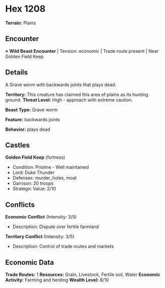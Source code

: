 # Hex 1208

**Terrain:** Plains

## Encounter
※ **Wild Beast Encounter** | Tension: economic | Trade route present | Near Golden Field Keep

## Details
A Grave worm with backwards joints that plays dead.

**Territory:** This creature has claimed this area of plains as its hunting ground.
**Threat Level:** High - approach with extreme caution.

**Beast Type:** Grave worm

**Feature:** backwards joints

**Behavior:** plays dead

## Castles
**Golden Field Keep** (fortress)
- Condition: Pristine - Well maintained
- Lord: Duke Thunder
- Defenses: murder_holes, moat
- Garrison: 20 troops
- Strategic Value: 2/10

## Conflicts
**Economic Conflict** (Intensity: 3/5)
- Description: Dispute over fertile farmland

**Territory Conflict** (Intensity: 3/5)
- Description: Control of trade routes and markets

## Economic Data
**Trade Routes:** 1
**Resources:** Grain, Livestock, Fertile soil, Water
**Economic Activity:** Farming and herding
**Wealth Level:** 8/10
